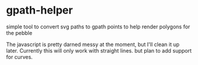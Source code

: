 # gpath-helper
simple tool to convert svg paths to gpath points to help render polygons for the pebble


The javascript is pretty darned messy at the moment, but I'll clean it up later.
Currently this will only work with straight lines. but plan to add support for curves.
